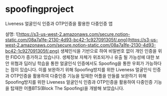 # spoofingproject

Liveness 얼굴인식 인증과 OTP인증을 활용한 다중인증 앱

설명: 
![https://s3-us-west-2.amazonaws.com/secure.notion-static.com/08a7a1fe-2130-4d93-bc42-1c927091305f/.png](https://s3-us-west-2.amazonaws.com/secure.notion-static.com/08a7a1fe-2130-4d93-bc42-1c927091305f/.png)
생체인식을 기반으로 하여 비밀번호 없이 개인 인증을 위한 FIDO가 증가하고 있습니다. 생체정보 자체가 위조되거나 유출 될 가능성에 대한 보안 위협과 딥러닝 학습을 통한 얼굴인식 인증에서도  Spoofing을 통한 우회가 가능하다는 점이 있습니다. 이를 보완하기 위해 Spoofing방지를 위한 Liveness 얼굴인식 인증과 OTP인증을 활용하여 다중인증 기능을 탑재한 어플을 만들를 보완하기 위해 Spoofing방지를 위한 Liveness 얼굴인식 인증과 OTP인증을 활용하여 다중인증 기능을 탑재한 어플BTS(Block The Spoofing)을 개발해 보았습니다.
